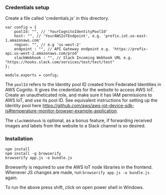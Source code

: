 
### Credentials setup
Create a file called 'credentials.js' in this directory.
```
var config = {
	poolId: "", // 'YourCognitoIdentityPoolId'
	host: "", // 'YourAWSIoTEndpoint', e.g. 'prefix.iot.us-east-1.amazonaws.com'
	region: "", // e.g 'us-west-2'
	endpoint : "", // API Gateway endpoint e.g. 'https://prefix-api.us-west-2.amazonaws.com/prod'
	slackWebhook : "", // Slack Incoming Webhook URL e.g. "https://hooks.slack.com/services/test/test/test" 
};

module.exports = config;
```

The `poolId` refers to the Identity pool ID created from Federated Identities in AWS Cognito. It gives the credentials for the website to access AWS IoT. Create an unautheticated role, and make sure it has IAM permissions to AWS IoT, and use its pool ID. See equivalent instructions for setting up the Identity pool here https://github.com/aws/aws-iot-device-sdk-js#temperature-monitor-browser-example-application.

The `slackWebhook` is optional, as a bonus feature, if forwarding received images and labels from the website to a Slack channel is so desired. 

### Installation
```
npm install
npm install -g browserify
browserify app.js -o bundle.js
```
Browserify is required to use the AWS IoT node libraries in the frontend. Whenever JS changes are made, run `browserify app.js -o bundle.js` again.

To run the above press shift, click on open power shell in Windows.
